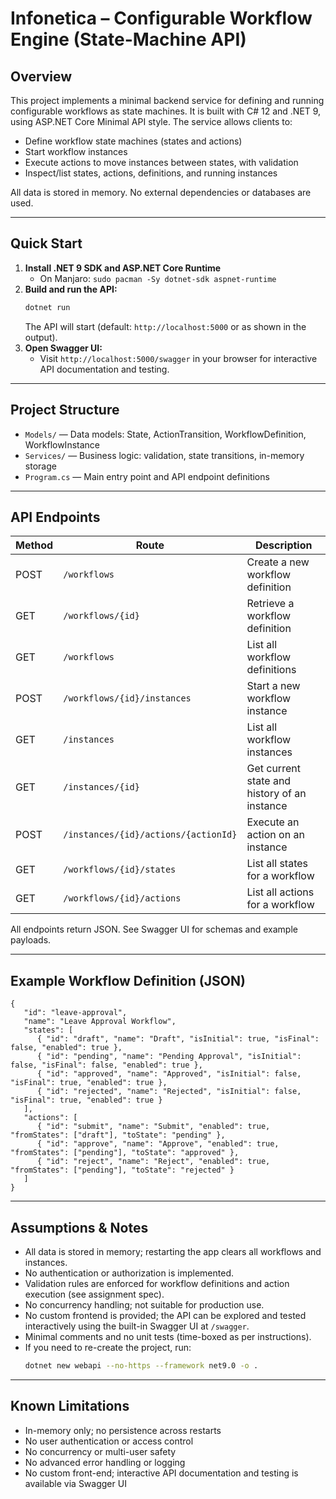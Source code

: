 
# Infonetica – Configurable Workflow Engine (State-Machine API)

## Overview
This project implements a minimal backend service for defining and running configurable workflows as state machines. It is built with C# 12 and .NET 9, using ASP.NET Core Minimal API style. The service allows clients to:

- Define workflow state machines (states and actions)
- Start workflow instances
- Execute actions to move instances between states, with validation
- Inspect/list states, actions, definitions, and running instances

All data is stored in memory. No external dependencies or databases are used.

---

## Quick Start

1. **Install .NET 9 SDK and ASP.NET Core Runtime**
    - On Manjaro: `sudo pacman -Sy dotnet-sdk aspnet-runtime`
2. **Build and run the API:**
    ```sh
    dotnet run
    ```
    The API will start (default: `http://localhost:5000` or as shown in the output).
3. **Open Swagger UI:**
    - Visit `http://localhost:5000/swagger` in your browser for interactive API documentation and testing.

---

## Project Structure

- `Models/` — Data models: State, ActionTransition, WorkflowDefinition, WorkflowInstance
- `Services/` — Business logic: validation, state transitions, in-memory storage
- `Program.cs` — Main entry point and API endpoint definitions

---

## API Endpoints

| Method | Route                                         | Description                                 |
|--------|-----------------------------------------------|---------------------------------------------|
| POST   | `/workflows`                                  | Create a new workflow definition            |
| GET    | `/workflows/{id}`                             | Retrieve a workflow definition              |
| GET    | `/workflows`                                  | List all workflow definitions               |
| POST   | `/workflows/{id}/instances`                   | Start a new workflow instance               |
| GET    | `/instances`                                  | List all workflow instances                 |
| GET    | `/instances/{id}`                             | Get current state and history of an instance|
| POST   | `/instances/{id}/actions/{actionId}`          | Execute an action on an instance            |
| GET    | `/workflows/{id}/states`                      | List all states for a workflow              |
| GET    | `/workflows/{id}/actions`                     | List all actions for a workflow             |

All endpoints return JSON. See Swagger UI for schemas and example payloads.

---

## Example Workflow Definition (JSON)

```
{
   "id": "leave-approval",
   "name": "Leave Approval Workflow",
   "states": [
      { "id": "draft", "name": "Draft", "isInitial": true, "isFinal": false, "enabled": true },
      { "id": "pending", "name": "Pending Approval", "isInitial": false, "isFinal": false, "enabled": true },
      { "id": "approved", "name": "Approved", "isInitial": false, "isFinal": true, "enabled": true },
      { "id": "rejected", "name": "Rejected", "isInitial": false, "isFinal": true, "enabled": true }
   ],
   "actions": [
      { "id": "submit", "name": "Submit", "enabled": true, "fromStates": ["draft"], "toState": "pending" },
      { "id": "approve", "name": "Approve", "enabled": true, "fromStates": ["pending"], "toState": "approved" },
      { "id": "reject", "name": "Reject", "enabled": true, "fromStates": ["pending"], "toState": "rejected" }
   ]
}
```

---

## Assumptions & Notes

- All data is stored in memory; restarting the app clears all workflows and instances.
- No authentication or authorization is implemented.
- Validation rules are enforced for workflow definitions and action execution (see assignment spec).
- No concurrency handling; not suitable for production use.
- No custom frontend is provided; the API can be explored and tested interactively using the built-in Swagger UI at `/swagger`.
- Minimal comments and no unit tests (time-boxed as per instructions).
- If you need to re-create the project, run:
   ```sh
   dotnet new webapi --no-https --framework net9.0 -o .
   ```

---

## Known Limitations

- In-memory only; no persistence across restarts
- No user authentication or access control
- No concurrency or multi-user safety
- No advanced error handling or logging
- No custom front-end; interactive API documentation and testing is available via Swagger UI


